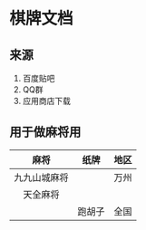 # 棋牌文档

## 来源

1. 百度贴吧
2. QQ群
3. 应用商店下载

## 用于做麻将用



|     麻将     |  纸牌  | 地区 |
| :----------: | :----: | :--: |
| 九九山城麻将 |        | 万州 |
|   天全麻将   |        |      |
|              | 跑胡子 | 全国 |

